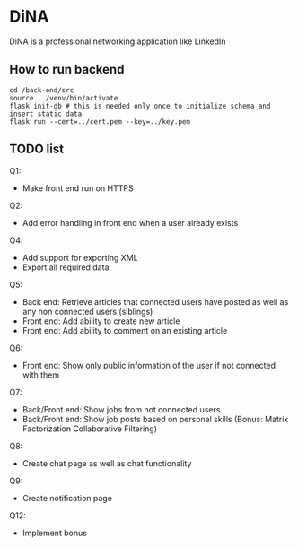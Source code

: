 # DiNA
DiNA is a professional networking application like LinkedIn


## How to run backend

```
cd /back-end/src
source ../venv/bin/activate
flask init-db # this is needed only once to initialize schema and insert static data
flask run --cert=../cert.pem --key=../key.pem
```

## TODO list

Q1:
 - Make front end run on HTTPS

Q2:
 - Add error handling in front end when a user already exists

Q4:
 - Add support for exporting XML
 - Export all required data

Q5:
 - Back end: Retrieve articles that connected users have posted as well as any non connected users (siblings)
 - Front end: Add ability to create new article
 - Front end: Add ability to comment on an existing article

Q6:
 - Front end: Show only public information of the user if not connected with them

Q7:
 - Back/Front end: Show jobs from not connected users
 - Back/Front end: Show job posts based on personal skills (Bonus: Matrix Factorization Collaborative Filtering)

Q8:
 - Create chat page as well as chat functionality

Q9:
 - Create notification page

Q12:
 - Implement bonus

